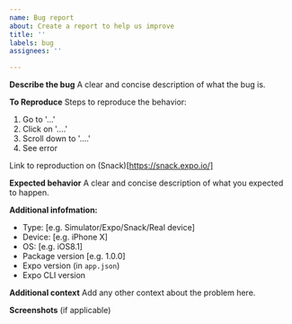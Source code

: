 ```yaml
---
name: Bug report
about: Create a report to help us improve
title: ''
labels: bug
assignees: ''

---
```


**Describe the bug**
A clear and concise description of what the bug is.

**To Reproduce**
Steps to reproduce the behavior:
1. Go to '...'
2. Click on '....'
3. Scroll down to '....'
4. See error

Link to reproduction on (Snack)[https://snack.expo.io/]

**Expected behavior**
A clear and concise description of what you expected to happen.

**Additional infofmation:**
 - Type: [e.g. Simulator/Expo/Snack/Real device]
 - Device: [e.g. iPhone X]
 - OS: [e.g. iOS8.1]
 - Package version [e.g. 1.0.0]
 - Expo version (in `app.json`)
 - Expo CLI version

**Additional context**
Add any other context about the problem here.

**Screenshots** (if applicable)

